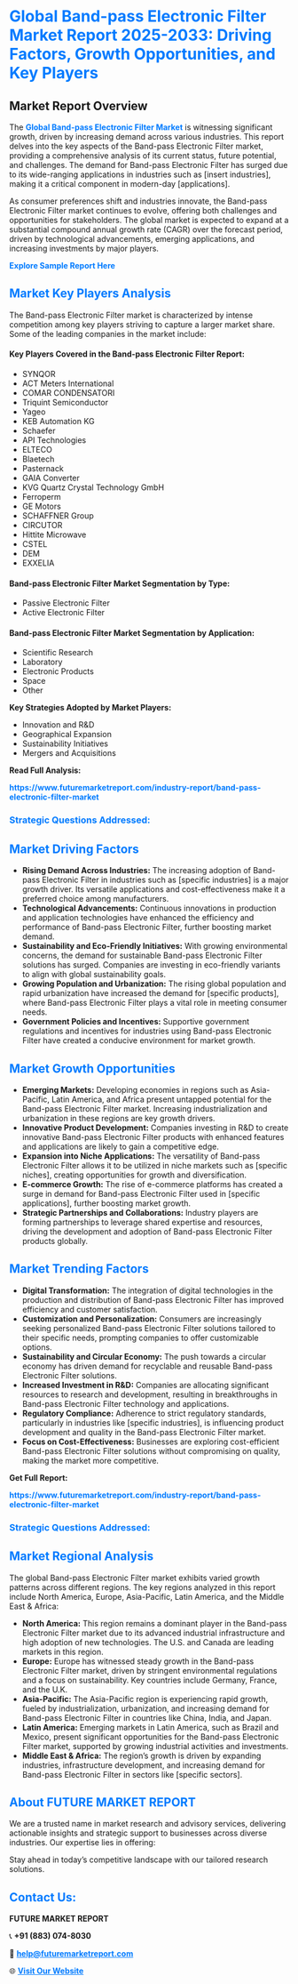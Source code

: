 <h1 style="color: #007BFF;">Global Band-pass Electronic Filter Market Report 2025-2033: Driving Factors, Growth Opportunities, and Key Players</h1>

<section id="overview">
<h2>Market Report Overview</h2>
<p>The <a href="https://www.futuremarketreport.com/industry-report/band-pass-electronic-filter-market" style="color: #007BFF; text-decoration: none;"><strong>Global Band-pass Electronic Filter Market</strong></a> is witnessing significant growth, driven by increasing demand across various industries. This report delves into the key aspects of the Band-pass Electronic Filter market, providing a comprehensive analysis of its current status, future potential, and challenges. The demand for Band-pass Electronic Filter has surged due to its wide-ranging applications in industries such as [insert industries], making it a critical component in modern-day [applications].</p>
<p>As consumer preferences shift and industries innovate, the Band-pass Electronic Filter market continues to evolve, offering both challenges and opportunities for stakeholders. The global market is expected to expand at a substantial compound annual growth rate (CAGR) over the forecast period, driven by technological advancements, emerging applications, and increasing investments by major players.</p>
</section>

<section id="overview">
<p><a href="https://www.futuremarketreport.com/request-sample/reportId=115422" style="color: #007BFF; text-decoration: none;"><strong>Explore Sample Report Here</strong></a></p>
</section>

<section id="key-players">
<h2 style="color: #007BFF;">Market Key Players Analysis</h2>
<p>The Band-pass Electronic Filter market is characterized by intense competition among key players striving to capture a larger market share. Some of the leading companies in the market include:</p>
<h4>Key Players Covered in the Band-pass Electronic Filter Report:</h4>
<ul><li>SYNQOR</li><li>ACT Meters International</li><li>COMAR CONDENSATORI</li><li>Triquint Semiconductor</li><li>Yageo</li><li>KEB Automation KG</li><li>Schaefer</li><li>API Technologies</li><li>ELTECO</li><li>Blaetech</li><li>Pasternack</li><li>GAIA Converter</li><li>KVG Quartz Crystal Technology GmbH</li><li>Ferroperm</li><li>GE Motors</li><li>SCHAFFNER Group</li><li>CIRCUTOR</li><li>Hittite Microwave</li><li>CSTEL</li><li>DEM</li><li>EXXELIA</li></ul>
<h4>Band-pass Electronic Filter Market Segmentation by Type:</h4>
<ul><li>Passive Electronic Filter</li><li>Active Electronic Filter</li></ul>

<h4>Band-pass Electronic Filter Market Segmentation by Application:</h4>
<ul><li>Scientific Research</li><li>Laboratory</li><li>Electronic Products</li><li>Space</li><li>Other</li></ul>
<p><strong>Key Strategies Adopted by Market Players:</strong></p>
<ul>
<li>Innovation and R&D</li>
<li>Geographical Expansion</li>
<li>Sustainability Initiatives</li>
<li>Mergers and Acquisitions</li>
</ul>
</section>

<section>
<p><strong>Read Full Analysis: </strong></p><a href="https://www.futuremarketreport.com/industry-report/band-pass-electronic-filter-market" style="color: #007BFF; text-decoration: none;"><strong>https://www.futuremarketreport.com/industry-report/band-pass-electronic-filter-market</strong></a>
<h3 style="color: #007BFF;">Strategic Questions Addressed:</h3>
</section>

<section id="driving-factors">
<h2 style="color: #007BFF;">Market Driving Factors</h2>
<ul>
<li><strong>Rising Demand Across Industries:</strong> The increasing adoption of Band-pass Electronic Filter in industries such as [specific industries] is a major growth driver. Its versatile applications and cost-effectiveness make it a preferred choice among manufacturers.</li>
<li><strong>Technological Advancements:</strong> Continuous innovations in production and application technologies have enhanced the efficiency and performance of Band-pass Electronic Filter, further boosting market demand.</li>
<li><strong>Sustainability and Eco-Friendly Initiatives:</strong> With growing environmental concerns, the demand for sustainable Band-pass Electronic Filter solutions has surged. Companies are investing in eco-friendly variants to align with global sustainability goals.</li>
<li><strong>Growing Population and Urbanization:</strong> The rising global population and rapid urbanization have increased the demand for [specific products], where Band-pass Electronic Filter plays a vital role in meeting consumer needs.</li>
<li><strong>Government Policies and Incentives:</strong> Supportive government regulations and incentives for industries using Band-pass Electronic Filter have created a conducive environment for market growth.</li>
</ul>
</section>

<section id="growth-opportunities">
<h2 style="color: #007BFF;">Market Growth Opportunities</h2>
<ul>
<li><strong>Emerging Markets:</strong> Developing economies in regions such as Asia-Pacific, Latin America, and Africa present untapped potential for the Band-pass Electronic Filter market. Increasing industrialization and urbanization in these regions are key growth drivers.</li>
<li><strong>Innovative Product Development:</strong> Companies investing in R&D to create innovative Band-pass Electronic Filter products with enhanced features and applications are likely to gain a competitive edge.</li>
<li><strong>Expansion into Niche Applications:</strong> The versatility of Band-pass Electronic Filter allows it to be utilized in niche markets such as [specific niches], creating opportunities for growth and diversification.</li>
<li><strong>E-commerce Growth:</strong> The rise of e-commerce platforms has created a surge in demand for Band-pass Electronic Filter used in [specific applications], further boosting market growth.</li>
<li><strong>Strategic Partnerships and Collaborations:</strong> Industry players are forming partnerships to leverage shared expertise and resources, driving the development and adoption of Band-pass Electronic Filter products globally.</li>
</ul>
</section>

<section id="trending-factors">
<h2 style="color: #007BFF;">Market Trending Factors</h2>
<ul>
<li><strong>Digital Transformation:</strong> The integration of digital technologies in the production and distribution of Band-pass Electronic Filter has improved efficiency and customer satisfaction.</li>
<li><strong>Customization and Personalization:</strong> Consumers are increasingly seeking personalized Band-pass Electronic Filter solutions tailored to their specific needs, prompting companies to offer customizable options.</li>
<li><strong>Sustainability and Circular Economy:</strong> The push towards a circular economy has driven demand for recyclable and reusable Band-pass Electronic Filter solutions.</li>
<li><strong>Increased Investment in R&D:</strong> Companies are allocating significant resources to research and development, resulting in breakthroughs in Band-pass Electronic Filter technology and applications.</li>
<li><strong>Regulatory Compliance:</strong> Adherence to strict regulatory standards, particularly in industries like [specific industries], is influencing product development and quality in the Band-pass Electronic Filter market.</li>
<li><strong>Focus on Cost-Effectiveness:</strong> Businesses are exploring cost-efficient Band-pass Electronic Filter solutions without compromising on quality, making the market more competitive.</li>
</ul>
</section>

<section>
<p><strong>Get Full Report: </strong></p><a href="https://www.futuremarketreport.com/industry-report/band-pass-electronic-filter-market" style="color: #007BFF; text-decoration: none;"><strong>https://www.futuremarketreport.com/industry-report/band-pass-electronic-filter-market</strong></a>
<h3 style="color: #007BFF;">Strategic Questions Addressed:</h3>
</section>


<section id="regional-analysis">
<h2 style="color: #007BFF;">Market Regional Analysis</h2>
<p>The global Band-pass Electronic Filter market exhibits varied growth patterns across different regions. The key regions analyzed in this report include North America, Europe, Asia-Pacific, Latin America, and the Middle East & Africa:</p>
<ul>
<li><strong>North America:</strong> This region remains a dominant player in the Band-pass Electronic Filter market due to its advanced industrial infrastructure and high adoption of new technologies. The U.S. and Canada are leading markets in this region.</li>
<li><strong>Europe:</strong> Europe has witnessed steady growth in the Band-pass Electronic Filter market, driven by stringent environmental regulations and a focus on sustainability. Key countries include Germany, France, and the U.K.</li>
<li><strong>Asia-Pacific:</strong> The Asia-Pacific region is experiencing rapid growth, fueled by industrialization, urbanization, and increasing demand for Band-pass Electronic Filter in countries like China, India, and Japan.</li>
<li><strong>Latin America:</strong> Emerging markets in Latin America, such as Brazil and Mexico, present significant opportunities for the Band-pass Electronic Filter market, supported by growing industrial activities and investments.</li>
<li><strong>Middle East & Africa:</strong> The region’s growth is driven by expanding industries, infrastructure development, and increasing demand for Band-pass Electronic Filter in sectors like [specific sectors].</li>
</ul>
</section>

<footer>
<h2 style="color: #007BFF;">About FUTURE MARKET REPORT</h2>
<p>We are a trusted name in market research and advisory services, delivering actionable insights and strategic support to businesses across diverse industries. Our expertise lies in offering:</p>

<p>Stay ahead in today’s competitive landscape with our tailored research solutions.</p>

<h2 style="color: #007BFF;">Contact Us:</h2>
<p><strong>FUTURE MARKET REPORT</strong></p>
<p>📞 <strong>+91 (883) 074-8030</strong></p>
<p>📧 <strong><a href="mailto:help@futuremarketreport.com" style="color: #007BFF;">help@futuremarketreport.com</a></strong></p>
<p>🌐 <strong><a href="https://www.futuremarketreport.com/" style="color: #007BFF;">Visit Our Website</a></strong></p>
</footer>
